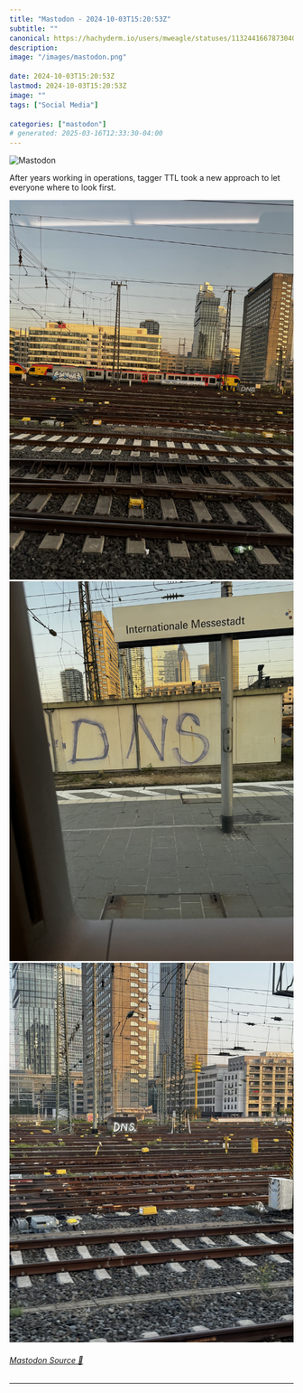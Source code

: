 ```yaml
---
title: "Mastodon - 2024-10-03T15:20:53Z"
subtitle: ""
canonical: https://hachyderm.io/users/mweagle/statuses/113244166787304079
description:
image: "/images/mastodon.png"

date: 2024-10-03T15:20:53Z
lastmod: 2024-10-03T15:20:53Z
image: ""
tags: ["Social Media"]

categories: ["mastodon"]
# generated: 2025-03-16T12:33:30-04:00
---
```

![Mastodon](/images/mastodon.png)

<p>After years working in operations, tagger TTL took a new approach to let everyone where to look first.</p>

![DNS graffiti ](f38178cff06703bd.jpeg)
![DNS graffiti ](6cbf6b5d59adf018.jpeg)
![DNS graffiti ](97c4d607803a59b7.jpeg)

###### [Mastodon Source 🐘](https://hachyderm.io/@mweagle/113244166787304079)

___
